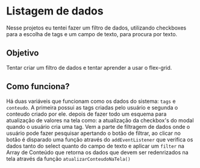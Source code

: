 # Listagem de dados
Nesse projetos eu tentei fazer um filtro de dados, utilizando checkboxes para a escolha de tags e um campo de texto, para procura por texto.

## Objetivo 
Tentar criar um filtro de dados e tentar aprender a usar o flex-grid.

## Como funciona?
Há duas variáveis que funcionam como os dados do sistema: `tags` e `conteudo`.
A primeira possui as tags criadas pelo usuário e segunda o conteudo criado por ele.
depois de fazer todo um esquema para atualização de valores na tela como: a atualização da checkbox's do modal quando o usuário cria uma tag.
Vem a parte de filtragem de dados onde o usuário pode fazer pesquisar apertando o botão de filtrar, ao clicar no botão é disparado uma função através do `addEventListener` que verifica os dados tanto do select quanto do campo de texto e aplicar um `filter` na Array de Conteúdo que retorna os dados que devem ser redenrizados na tela através da função `atualizarConteudoNaTela()`
